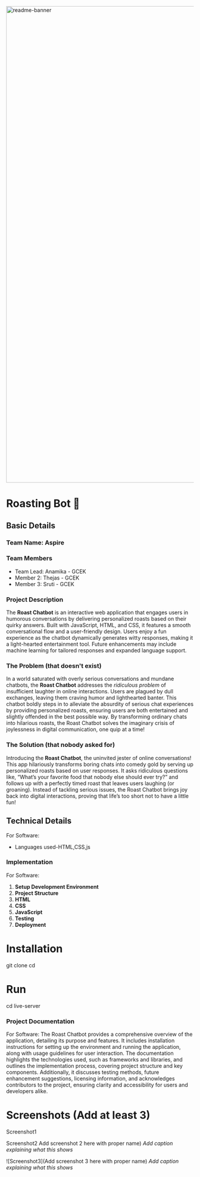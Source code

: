 <img width="1280" alt="readme-banner" src="https://github.com/user-attachments/assets/35332e92-44cb-425b-9dff-27bcf1023c6c">

# Roasting Bot 🎯


## Basic Details
### Team Name: Aspire


### Team Members
- Team Lead: Anamika - GCEK
- Member 2: Thejas - GCEK
- Member 3: Sruti - GCEK

### Project Description
The **Roast Chatbot** is an interactive web application that engages users in humorous conversations by delivering personalized roasts based on their quirky answers. Built with JavaScript, HTML, and CSS, it features a smooth conversational flow and a user-friendly design. Users enjoy a fun experience as the chatbot dynamically generates witty responses, making it a light-hearted entertainment tool. Future enhancements may include machine learning for tailored responses and expanded language support.


### The Problem (that doesn't exist)

In a world saturated with overly serious conversations and mundane chatbots, the **Roast Chatbot** addresses the *ridiculous problem* of insufficient laughter in online interactions. Users are plagued by dull exchanges, leaving them craving humor and lighthearted banter. This chatbot boldly steps in to alleviate the absurdity of serious chat experiences by providing personalized roasts, ensuring users are both entertained and slightly offended in the best possible way. By transforming ordinary chats into hilarious roasts, the Roast Chatbot solves the imaginary crisis of joylessness in digital communication, one quip at a time!

### The Solution (that nobody asked for)

Introducing the **Roast Chatbot**, the uninvited jester of online conversations! This app hilariously transforms boring chats into comedy gold by serving up personalized roasts based on user responses. It asks ridiculous questions like, “What’s your favorite food that nobody else should ever try?” and follows up with a perfectly timed roast that leaves users laughing (or groaning). Instead of tackling serious issues, the Roast Chatbot brings joy back into digital interactions, proving that life’s too short not to have a little fun!

## Technical Details
For Software:
- Languages used-HTML,CSS,js

### Implementation
For Software:
1. **Setup Development Environment**
2. **Project Structure**
3. **HTML**
4. **CSS**
5. **JavaScript**
6. **Testing**
7. **Deployment**

# Installation
git clone <repository-url>
cd <project-directory>


# Run
cd <project-directory>
live-server

### Project Documentation
For Software:
The Roast Chatbot provides a comprehensive overview of the application, detailing its purpose and features. It includes installation instructions for setting up the environment and running the application, along with usage guidelines for user interaction. The documentation highlights the technologies used, such as frameworks and libraries, and outlines the implementation process, covering project structure and key components. Additionally, it discusses testing methods, future enhancement suggestions, licensing information, and acknowledges contributors to the project, ensuring clarity and accessibility for users and developers alike.

# Screenshots (Add at least 3)
Screenshot1

Screenshot2 Add screenshot 2 here with proper name)
*Add caption explaining what this shows*

![Screenshot3](Add screenshot 3 here with proper name)
*Add caption explaining what this shows*

